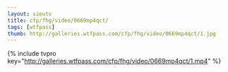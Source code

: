```yaml
--- 
layout: sieutv
title: cfp/fhg/video/0669mp4qct/
tags: [wtfpass]
thumb: http://galleries.wtfpass.com/cfp/fhg/video/0669mp4qct/1.jpg
---
```

{% include tvpro key="http://galleries.wtfpass.com/cfp/fhg/video/0669mp4qct/1.mp4" %} 
